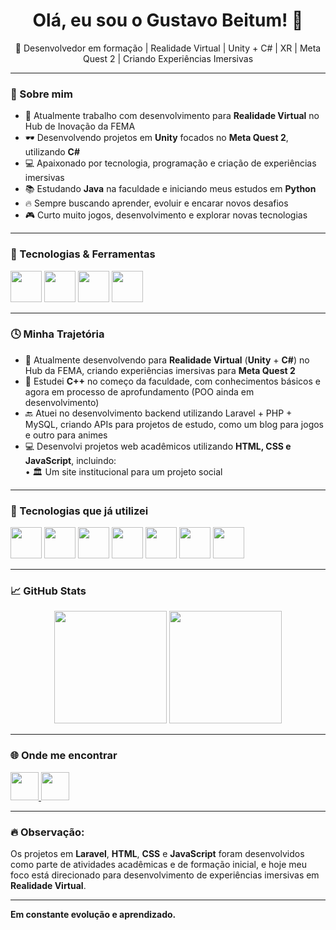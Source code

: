<h1 align="center">Olá, eu sou o Gustavo Beitum! 👋</h1>

<p align="center">
  🚀 Desenvolvedor em formação | Realidade Virtual | Unity + C# | XR | Meta Quest 2 | Criando Experiências Imersivas 
</p>

---

### 🧠 Sobre mim
- 🎯 Atualmente trabalho com desenvolvimento para **Realidade Virtual** no Hub de Inovação da FEMA
- 🕶️ Desenvolvendo projetos em **Unity** focados no **Meta Quest 2**, utilizando **C#**
- 💻 Apaixonado por tecnologia, programação e criação de experiências imersivas
- 📚 Estudando **Java** na faculdade e iniciando meus estudos em **Python**
- 🔥 Sempre buscando aprender, evoluir e encarar novos desafios
- 🎮 Curto muito jogos, desenvolvimento e explorar novas tecnologias

---

### 🚀 Tecnologias & Ferramentas
<p align="left">
  <img src="https://cdn.jsdelivr.net/gh/devicons/devicon/icons/csharp/csharp-original.svg" width="50" height="50"/>
  <img src="https://img.shields.io/badge/Unity-FFFFFF?style=for-the-badge&logo=unity&logoColor=black" height="50"/>
  <img src="https://cdn.jsdelivr.net/gh/devicons/devicon/icons/java/java-original.svg" width="50" height="50"/>
  <img src="https://cdn.jsdelivr.net/gh/devicons/devicon/icons/python/python-original.svg" width="50" height="50"/>
</p>

---

### 🕓 Minha Trajetória
- 🚀 Atualmente desenvolvendo para **Realidade Virtual** (**Unity** + **C#**) no Hub da FEMA, criando experiências imersivas para **Meta Quest 2**
- 🎯 Estudei **C++** no começo da faculdade, com conhecimentos básicos e agora em processo de aprofundamento (POO ainda em desenvolvimento)
- 🔙 Atuei no desenvolvimento backend utilizando Laravel + PHP + MySQL, criando APIs para projetos de estudo, como um blog para jogos e outro para animes
- 💻 Desenvolvi projetos web acadêmicos utilizando **HTML, CSS e JavaScript**, incluindo:  
  • 🏛️ Um site institucional para um projeto social

---

### 🚀 Tecnologias que já utilizei
<p align="left">
  <img src="https://cdn.jsdelivr.net/gh/devicons/devicon/icons/cplusplus/cplusplus-original.svg" width="50" height="50"/>
  <img src="https://img.shields.io/badge/Laravel-FC494C?style=for-the-badge&logo=laravel&logoColor=white" height="50"/>
  <img src="https://cdn.jsdelivr.net/gh/devicons/devicon/icons/php/php-original.svg" width="50" height="50"/>
  <img src="https://cdn.jsdelivr.net/gh/devicons/devicon/icons/mysql/mysql-original.svg" width="50" height="50"/>
  <img src="https://cdn.jsdelivr.net/gh/devicons/devicon/icons/html5/html5-original.svg" width="50" height="50"/>
  <img src="https://cdn.jsdelivr.net/gh/devicons/devicon/icons/css3/css3-original.svg" width="50" height="50"/>
  <img src="https://cdn.jsdelivr.net/gh/devicons/devicon/icons/javascript/javascript-original.svg" width="50" height="50"/>
</p>

---

### 📈 GitHub Stats
<div align="center">
  <img height="180em" src="https://github-readme-stats.vercel.app/api?username=gustavobeitum&show_icons=true&theme=tokyonight&include_all_commits=true&count_private=true"/>
  <img height="180em" src="https://github-readme-stats.vercel.app/api/top-langs/?username=gustavobeitum&layout=compact&langs_count=7&theme=tokyonight"/>
</div>

---

### 🌐 Onde me encontrar

<p align="left">
  <a href="https://www.linkedin.com/in/gustavo-beitum/" target="_blank">
    <img src="https://img.shields.io/badge/LinkedIn-0A66C2?style=for-the-badge&logo=linkedin&logoColor=white" height="45" />
  </a>
  <a href="mailto:guhenrique.silva04@gmail.com" target="_blank">
    <img src="https://img.shields.io/badge/Gmail-D14836?style=for-the-badge&logo=gmail&logoColor=white" height="45" />
  </a>
</p>



---

### 🔥 Observação:
Os projetos em **Laravel**, **HTML**, **CSS** e **JavaScript** foram desenvolvidos como parte de atividades acadêmicas e de formação inicial, e hoje meu foco está direcionado para desenvolvimento de experiências imersivas em **Realidade Virtual**.

---

**Em constante evolução e aprendizado.**

